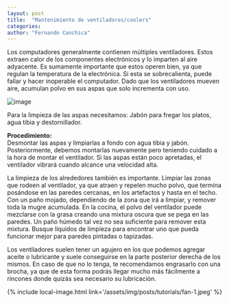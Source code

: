 ```yaml
---
layout: post
title:  "Mantenimiento de ventiladores/coolers"
categories:  
author: "Fernando Canchica" 
---
```


Los computadores generalmente contienen múltiples ventiladores. Estos extraen calor de los componentes electrónicos y lo imparten al aire adyacente. Es sumamente importante que estos operen bien, ya que regulan la temperatura de la electrónica. Si esta se sobrecalienta, puede fallar y hacer inoperable el computador. Dado que los ventiladores mueven aire, acumulan polvo en sus aspas que solo incrementa con uso.

![image](https://thumbs.dreamstime.com/b/very-dirty-computer-fan-inside-cleaned-vacuum-cleaner-168326051.jpg)

Para la limpieza de las aspas necesitamos: Jabón para fregar los platos, agua tibia y destornillador.

__Procedimiento:__  
Desmontar las aspas y limpiarlas a fondo con agua tibia y jabón. Posteriormente, debemos montarlas nuevamente pero teniendo cuidado a la hora de montar el ventilador. Si las aspas están poco apretadas, el ventilador vibrará cuando alcance una velocidad alta.

La limpieza de los alrededores también es importante. Limpiar las zonas que rodeen al ventilador, ya que atraen y repelen mucho polvo, que termina posándose en las paredes cercanas, en los artefactos y hasta en el techo. Con un paño mojado, dependiendo de la zona que irá a limpiar, y remover toda la mugre acumulada. En la cocina, el polvo del ventilador puede mezclarse con la grasa creando una mixtura oscura que se pega en las paredes. Un paño húmedo tal vez no sea suficiente para remover esta mixtura. Busque líquidos de limpieza para encontrar uno que pueda funcionar mejor para paredes pintadas o tapizadas.

Los ventiladores suelen tener un agujero en los que podemos agregar aceite o lubricante y suele conseguirse en la parte posterior derecha de los mismos. En caso de que no lo tenga, te recomendamos engrasarlo con una brocha, ya que de esta forma podrás llegar mucho más fácilmente a rincones donde quizás sea necesario su lubricación.

{% include local-image.html link='/assets/img/posts/tutorials/fan-1.jpeg' %}
